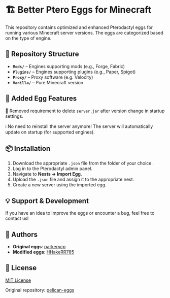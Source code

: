 # 🏗️ Better Ptero Eggs for Minecraft  

This repository contains optimized and enhanced Pterodactyl eggs for running various Minecraft server versions. The eggs are categorized based on the type of engine.  

## 📂 Repository Structure  

- **`Mods/`** – Engines supporting mods (e.g., Forge, Fabric)  
- **`Plugins/`** – Engines supporting plugins (e.g., Paper, Spigot)  
- **`Proxy/`** – Proxy software (e.g. Velocity)  
- **`Vanilla/`** – Pure Minecraft version

## 🚀 Added Egg Features  

🔧 Removed requirement to delete `server.jar` after version change in startup settings.

ℹ️ No need to reinstall the server anymore! The server will automatically update on startup (for supported engines).

## 📦 Installation  

1. Download the appropriate `.json` file from the folder of your choice.  
2. Log in to the Pterodactyl admin panel.  
3. Navigate to **Nests -> Import Egg**.  
4. Upload the `.json` file and assign it to the appropriate nest.  
5. Create a new server using the imported egg.  

## 💡 Support & Development  

If you have an idea to improve the eggs or encounter a bug, feel free to contact us!

## 👥 Authors  

- **Original eggs**: [parkervcp](https://github.com/parkervcp)  
- **Modified eggs**: [HHakeRR785](https://github.com/HHakeRR785)  

## 📄 License  

[MIT License](https://choosealicense.com/licenses/mit/)  

Original repository: [pelican-eggs](https://github.com/pelican-eggs/software)